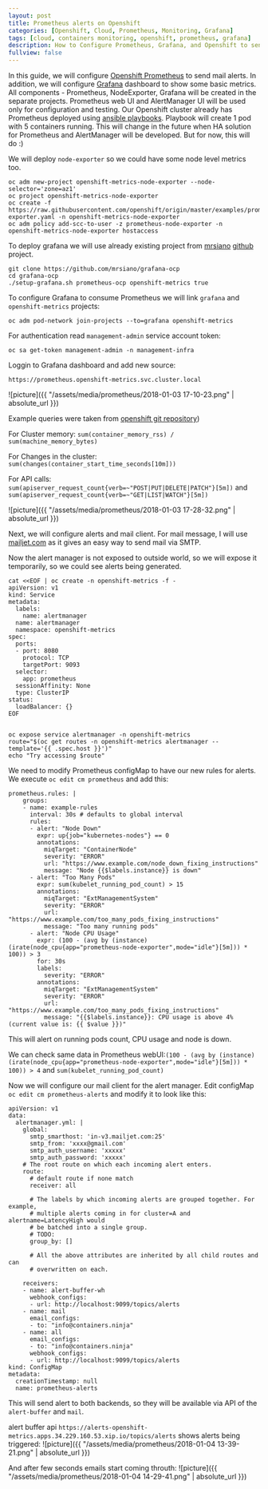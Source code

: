 ```yaml
---
layout: post
title: Prometheus alerts on Openshift
categories: [Openshift, Cloud, Prometheus, Monitoring, Grafana]
tags: [cloud, containers monitoring, openshift, prometheus, grafana]
description: How to Configure Prometheus, Grafana, and Openshift to send alerts when triggered. 
fullview: false
---
```


In this guide, we will configure [Openshift Prometheus](https://github.com/openshift/prometheus) to send mail alerts.
In addition, we will configure [Grafana](https://grafana.com/) dashboard to show some basic metrics. 
All components - Prometheus, NodeExporter, Grafana will be created in the separate projects.
Prometheus web UI and AlertManager UI will be used only for configuration and testing.
Our Openshift cluster already has Prometheus deployed using [ansible playbooks](openshift-ansible/playbooks/byo/openshift-cluster/openshift-prometheus.yml).
Playbook will create 1 pod with 5 containers running. This will change in the future when HA solution for Prometheus and AlertManager will be developed. But for now, this will do :)

We will deploy `node-exporter` so we could have some node level metrics too.

```
oc adm new-project openshift-metrics-node-exporter --node-selector='zone=az1'
oc project openshift-metrics-node-exporter
oc create -f https://raw.githubusercontent.com/openshift/origin/master/examples/prometheus/node-exporter.yaml -n openshift-metrics-node-exporter
oc adm policy add-scc-to-user -z prometheus-node-exporter -n openshift-metrics-node-exporter hostaccess
```

To deploy grafana we will use already existing project from [mrsiano](https://github.com/mrsiano) [github](https://github.com/mrsiano/grafana-ocp) project.

```
git clone https://github.com/mrsiano/grafana-ocp
cd grafana-ocp
./setup-grafana.sh prometheus-ocp openshift-metrics true
```

To configure Grafana to consume Prometheus we will link `grafana` and `openshift-metrics` projects:

```
oc adm pod-network join-projects --to=grafana openshift-metrics
```

For authentication read `management-admin` service account token:

```
oc sa get-token management-admin -n management-infra
```

Loggin to Grafana dashboard and add new source:

```
https://prometheus.openshift-metrics.svc.cluster.local
```

![picture]({{ "/assets/media/prometheus/2018-01-03 17-10-23.png" | absolute_url }})

Example queries were taken from [openshift git repository](https://github.com/openshift/origin/tree/master/examples/prometheus))

For Cluster memory: `sum(container_memory_rss) / sum(machine_memory_bytes)`

For Changes in the cluster: `sum(changes(container_start_time_seconds[10m]))`

For API calls: `sum(apiserver_request_count{verb=~"POST|PUT|DELETE|PATCH"}[5m])` and `sum(apiserver_request_count{verb=~"GET|LIST|WATCH"}[5m])`

![picture]({{ "/assets/media/prometheus/2018-01-03 17-28-32.png" | absolute_url }})

Next, we will configure alerts and mail client. For mail message, I will use [mailjet.com](https://app.mailjet.com) as it gives an easy way to send mail via SMTP.

Now the alert manager is not exposed to outside world, so we will expose it temporarily, so we could see alerts being generated.

```
cat <<EOF | oc create -n openshift-metrics -f - 
apiVersion: v1
kind: Service
metadata:
  labels:
    name: alertmanager
  name: alertmanager
  namespace: openshift-metrics
spec:
  ports:
  - port: 8080
    protocol: TCP
    targetPort: 9093
  selector:
    app: prometheus
  sessionAffinity: None
  type: ClusterIP
status:
  loadBalancer: {}
EOF
  
  
oc expose service alertmanager -n openshift-metrics
route="$(oc get routes -n openshift-metrics alertmanager --template='{{ .spec.host }}')"
echo "Try accessing $route"
```

We need to modify Prometheus configMap to have our new rules for alerts. We execute `oc edit cm prometheus` and add this:
```
prometheus.rules: |
    groups:
    - name: example-rules
      interval: 30s # defaults to global interval
      rules:
      - alert: "Node Down"
        expr: up{job="kubernetes-nodes"} == 0
        annotations:
          miqTarget: "ContainerNode"
          severity: "ERROR"
          url: "https://www.example.com/node_down_fixing_instructions"
          message: "Node {{$labels.instance}} is down"
      - alert: "Too Many Pods"
        expr: sum(kubelet_running_pod_count) > 15
        annotations:
          miqTarget: "ExtManagementSystem"
          severity: "ERROR"
          url: "https://www.example.com/too_many_pods_fixing_instructions"
          message: "Too many running pods"
      - alert: "Node CPU Usage"
        expr: (100 - (avg by (instance) (irate(node_cpu{app="prometheus-node-exporter",mode="idle"}[5m])) * 100)) > 3
        for: 30s
        labels:
          severity: "ERROR"
        annotations:
          miqTarget: "ExtManagementSystem"
          severity: "ERROR"
          url: "https://www.example.com/too_many_pods_fixing_instructions"
          message: "{{$labels.instance}}: CPU usage is above 4% (current value is: {{ $value }})"
```

This will alert on running pods count, CPU usage and node is down.

We can check same data in Prometheus webUI:`(100 - (avg by (instance) (irate(node_cpu{app="prometheus-node-exporter",mode="idle"}[5m])) * 100)) > 4` and `sum(kubelet_running_pod_count)`

Now we will configure our mail client for the alert manager.
Edit configMap `oc edit cm prometheus-alerts` and modify it to look like this:

```
apiVersion: v1
data:
  alertmanager.yml: |
    global:
      smtp_smarthost: 'in-v3.mailjet.com:25'
      smtp_from: 'xxxx@gmail.com'
      smtp_auth_username: 'xxxxx'
      smtp_auth_password: 'xxxxx'
    # The root route on which each incoming alert enters.
    route:
      # default route if none match
      receiver: all

      # The labels by which incoming alerts are grouped together. For example,
      # multiple alerts coming in for cluster=A and alertname=LatencyHigh would
      # be batched into a single group.
      # TODO:
      group_by: []

      # All the above attributes are inherited by all child routes and can
      # overwritten on each.

    receivers:
    - name: alert-buffer-wh
      webhook_configs:
      - url: http://localhost:9099/topics/alerts
    - name: mail
      email_configs:
      - to: "info@containers.ninja"
    - name: all
      email_configs:
      - to: "info@containers.ninja"
      webhook_configs:
      - url: http://localhost:9099/topics/alerts 
kind: ConfigMap
metadata:
  creationTimestamp: null
  name: prometheus-alerts
```

This will send alert to both backends, so they will be available via API of the `alert-buffer` and `mail`.

alert buffer api `https://alerts-openshift-metrics.apps.34.229.160.53.xip.io/topics/alerts` shows alerts being triggered:
![picture]({{ "/assets/media/prometheus/2018-01-04 13-39-21.png" | absolute_url }})

And after few seconds emails start coming throuth:
![picture]({{ "/assets/media/prometheus/2018-01-04 14-29-41.png" | absolute_url }})